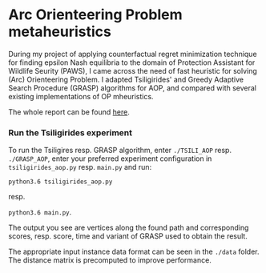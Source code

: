 # Arc Orienteering Problem metaheuristics

During my project of applying counterfactual regret minimization technique for finding epsilon Nash equilibria to the domain of Protection Assistant for 
Wildlife Seurity (PAWS), I came across the need of fast heuristic for solving (Arc) Orienteering Problem. I adapted Tsiligirides' 
 and  Greedy Adaptive Search Procedure (GRASP) algorithms for AOP, and compared with several existing implementations of OP mheuristics.

The whole report can be found [here](https://www.docdroid.net/rHXji7a).

### Run the Tsiligirides experiment
To run the Tsiligires resp. GRASP algorithm, enter `./TSILI_AOP` resp. `./GRASP_AOP`, enter your preferred experiment configuration in
`tsiligirides_aop.py` resp. `main.py` and run:

``python3.6 tsiligirides_aop.py``

resp.

``python3.6 main.py``.

The output you see are vertices along the found path and corresponding scores, resp. score, time and variant of GRASP used to obtain the result.

The appropriate input instance data format can be seen in the `./data` folder. The distance matrix is precomputed to improve performance.
